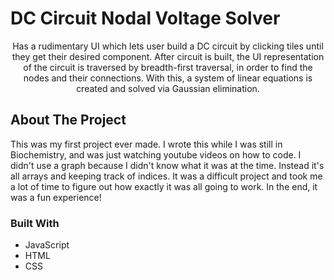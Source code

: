 
# DC Circuit Nodal Voltage Solver

  <p align="center">
    Has a rudimentary UI which lets user build a DC circuit by clicking tiles until they get their desired component. After circuit is built, the UI representation of the circuit is traversed by breadth-first traversal, in order to find the nodes and their connections. With this, a system of linear equations is created and solved via Gaussian elimination.
  </p>





<!-- ABOUT THE PROJECT -->
## About The Project
This was my first project ever made. I wrote this while I was still in Biochemistry, and was just watching youtube videos on how to code. I didn't use a graph because I didn't know what it was at the time. Instead it's all arrays and keeping track of indices.
It was a difficult project and took me a lot of time to figure out how exactly it was all going to work. In the end, it was a fun experience!


### Built With

* JavaScript
* HTML
* CSS
